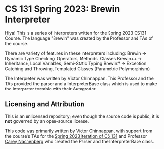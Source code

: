 # CS 131 Spring 2023: Brewin Interpreter

Hiya! This is a series of interpreters written for the Spring 2023 CS131 Course. The language "Brewin" was created by the Professor and TAs of the course.

There are variety of features in these interpreters including:
Brewin -> Dynamic Type Checking, Operators, Methods, Classes 
Brewin++ -> Inheritance, Local Variables, Semi-Static Typing 
Brewin# -> Exception Catching and Throwing, Templated Classes (Parametric Polymorphism) 

The Interpreter was written by Victor Chinnappan. This Professor and the TAs provided the parser and a InterpreterBase class which is used to make the interpreter testable with their Autograder.

## Licensing and Attribution

This is an unlicensed repository; even though the source code is public, it is **not** governed by an open-source license.

This code was primarily written by Victor Chinnappan, with support from the course's TAs for the [Spring 2023 iteration of CS 131](https://ucla-cs-131.github.io/spring-23/) and Professor [Carey Nachenberg](http://careynachenberg.weebly.com/) who created the Parser and the InterpreterBase class.
